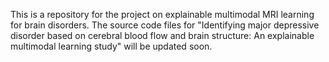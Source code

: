 This is a repository for the project on explainable multimodal MRI learning for brain disorders.
The source code files for "Identifying major depressive disorder based on cerebral blood flow and brain structure: An explainable multimodal learning study" will be updated soon.
